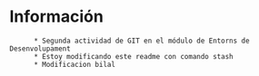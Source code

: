  # Información
          * Segunda actividad de GIT en el módulo de Entorns de Desenvolupament
          * Estoy modificando este readme con comando stash
          * Modificacion bilal
